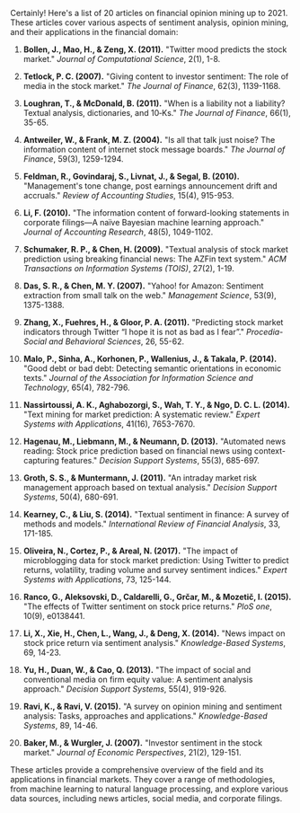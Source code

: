 Certainly! Here's a list of 20 articles on financial opinion mining up to 2021. These articles cover various aspects of sentiment analysis, opinion mining, and their applications in the financial domain:

1. **Bollen, J., Mao, H., & Zeng, X. (2011).** "Twitter mood predicts the stock market." *Journal of Computational Science*, 2(1), 1-8.

2. **Tetlock, P. C. (2007).** "Giving content to investor sentiment: The role of media in the stock market." *The Journal of Finance*, 62(3), 1139-1168.

3. **Loughran, T., & McDonald, B. (2011).** "When is a liability not a liability? Textual analysis, dictionaries, and 10‐Ks." *The Journal of Finance*, 66(1), 35-65.

4. **Antweiler, W., & Frank, M. Z. (2004).** "Is all that talk just noise? The information content of internet stock message boards." *The Journal of Finance*, 59(3), 1259-1294.

5. **Feldman, R., Govindaraj, S., Livnat, J., & Segal, B. (2010).** "Management's tone change, post earnings announcement drift and accruals." *Review of Accounting Studies*, 15(4), 915-953.

6. **Li, F. (2010).** "The information content of forward-looking statements in corporate filings—A naïve Bayesian machine learning approach." *Journal of Accounting Research*, 48(5), 1049-1102.

7. **Schumaker, R. P., & Chen, H. (2009).** "Textual analysis of stock market prediction using breaking financial news: The AZFin text system." *ACM Transactions on Information Systems (TOIS)*, 27(2), 1-19.

8. **Das, S. R., & Chen, M. Y. (2007).** "Yahoo! for Amazon: Sentiment extraction from small talk on the web." *Management Science*, 53(9), 1375-1388.

9. **Zhang, X., Fuehres, H., & Gloor, P. A. (2011).** "Predicting stock market indicators through Twitter “I hope it is not as bad as I fear”." *Procedia-Social and Behavioral Sciences*, 26, 55-62.

10. **Malo, P., Sinha, A., Korhonen, P., Wallenius, J., & Takala, P. (2014).** "Good debt or bad debt: Detecting semantic orientations in economic texts." *Journal of the Association for Information Science and Technology*, 65(4), 782-796.

11. **Nassirtoussi, A. K., Aghabozorgi, S., Wah, T. Y., & Ngo, D. C. L. (2014).** "Text mining for market prediction: A systematic review." *Expert Systems with Applications*, 41(16), 7653-7670.

12. **Hagenau, M., Liebmann, M., & Neumann, D. (2013).** "Automated news reading: Stock price prediction based on financial news using context-capturing features." *Decision Support Systems*, 55(3), 685-697.

13. **Groth, S. S., & Muntermann, J. (2011).** "An intraday market risk management approach based on textual analysis." *Decision Support Systems*, 50(4), 680-691.

14. **Kearney, C., & Liu, S. (2014).** "Textual sentiment in finance: A survey of methods and models." *International Review of Financial Analysis*, 33, 171-185.

15. **Oliveira, N., Cortez, P., & Areal, N. (2017).** "The impact of microblogging data for stock market prediction: Using Twitter to predict returns, volatility, trading volume and survey sentiment indices." *Expert Systems with Applications*, 73, 125-144.

16. **Ranco, G., Aleksovski, D., Caldarelli, G., Grčar, M., & Mozetič, I. (2015).** "The effects of Twitter sentiment on stock price returns." *PloS one*, 10(9), e0138441.

17. **Li, X., Xie, H., Chen, L., Wang, J., & Deng, X. (2014).** "News impact on stock price return via sentiment analysis." *Knowledge-Based Systems*, 69, 14-23.

18. **Yu, H., Duan, W., & Cao, Q. (2013).** "The impact of social and conventional media on firm equity value: A sentiment analysis approach." *Decision Support Systems*, 55(4), 919-926.

19. **Ravi, K., & Ravi, V. (2015).** "A survey on opinion mining and sentiment analysis: Tasks, approaches and applications." *Knowledge-Based Systems*, 89, 14-46.

20. **Baker, M., & Wurgler, J. (2007).** "Investor sentiment in the stock market." *Journal of Economic Perspectives*, 21(2), 129-151.

These articles provide a comprehensive overview of the field and its applications in financial markets. They cover a range of methodologies, from machine learning to natural language processing, and explore various data sources, including news articles, social media, and corporate filings.